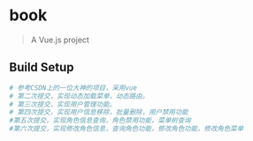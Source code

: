 # book

> A Vue.js project

## Build Setup

``` bash
# 参考CSDN上的一位大神的项目，采用vue
# 第二次提交，实现动态加载菜单，动态路由。
# 第三次提交，实现用户管理功能。
# 第四次提交，实现用户信息移除，批量删除，用户禁用功能
#第五次提交，实现角色信息查询，角色禁用功能，菜单树查询
#第六次提交，实现修改角色信息，查询角色功能，修改角色功能，修改角色菜单

